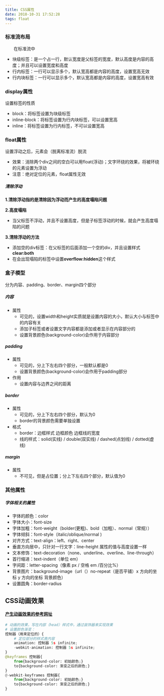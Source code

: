 ```yaml
---
title: CSS属性
date: 2018-10-31 17:52:28
tags: float
---
```


### 标准流布局

&emsp;&emsp;在标准流中

- 块级标签：是一个占一行，默认宽度是父标签的宽度，默认高度是内容的高度；并且可以设置宽度和高度
- 行内标签：一行可以显示多个，默认宽高都是内容的高度，设置宽高无效
- 行内块标签：一行可以显示多个，默认宽高都是内容的高度，设置宽高有效

### display属性

设置标签的性质

- block：将标签设置为块级标签
- inline-block：将标签设置为行内块标签，可以设置宽高
- inline：将标签设置为行内标签，不可以设置宽高

### float属性

设置浮动之后，元素会（脱离标准流）脱流

- 效果：消除两个div之间的空白可以用float(浮动)；文字环绕的效果，将被环绕的元素设置为浮动
- 注意：绝对定位的元素，float属性无效

##### 清除浮动

**1.清除浮动指的是清除因为浮动而产生的高度塌陷问题**

**2.高度塌陷**

- 当父标签不浮动，并且不设置高度，但是子标签浮动的时候，就会产生高度塌陷的问题

**3.清除浮动的方法**

- 添加空的div标签：在父标签的后面添加一个空的div，并且设置样式**clear:both**
- 在会出现塌陷的标签中设置**overflow:hidden**这个样式

### 盒子模型

分为内容、padding、border、margin四个部分

##### 内容

- 属性
  - 可见的，设置width和height实质就是设置内容的大小，默认大小与标签中的内容有关
  - 添加子标签或者设置文字内容都是添加或者显示在内容部分的
  - 设置背景颜色(background-color)会作用于内容部分

##### padding

- 属性
  - 可见的，分上下左右四个部分，一般默认都是0
  - 设置背景颜色(background-color)会作用于padding部分
- 作用
  - 设置内容与边界之间的距离

##### border

- 属性
  - 可见的，分上下左右四个部分，默认为0
  - border的背景颜色需要单独设置
- 格式
  - border：边框样式 边框颜色 边框线的宽度
  - 线的样式：solid(实线) / double(双实线) / dashed(点划线) / dotted(虚线)

##### margin

- 属性
  - 不可见，但是占位置；分上下左右四个部分，默认值为0

### 其他属性

##### 字体相关的属性
- 字体的颜色：color
- 字体大小：font-size
- 字体加粗：font-weight（bolder(更粗)、bold（加粗）、normal（常规））
- 字体倾斜：font-style（italic/oblique/normal )
- 对齐方式：text-align：left、right、center
- 垂直方向居中，只针对一行文字：line-height 属性的值与高度设置一样	
- 文本修饰：text-decoration（none、underline、overline、line-through）
- 首行缩进：text-indent（单位 em）
- 字间距：letter-spacing（像素 px / 空格 em /百分比%）
- 背景图片：background-image（url（）no-repeat（是否平铺）x 方向的坐标 y 方向的坐标 背景颜色）
- 设置圆角：border-radius

## CSS动画效果

#### [产生动画效果的参考网址](http://www.runoob.com/cssref/css-animatable.html)

```python
# 动画的效果，写在内部（head）样式中，通过装饰器来实现效果
# 设置颜色渐变：
控制器（用来定位的）{
    # 定位部分的样式表内容
	animation: 控制器 5s infinite;
	-webkit-animation: 控制器 5s infinite;
}
@keyframes 控制器{
	from{background-color: 初始颜色;}
	to{background-color: 渐变之后的颜色;}
}
@-webkit-keyframes 控制器{
	from{background-color: 初始颜色;}
	to{background-color: 渐变之后的颜色;}
}
```

